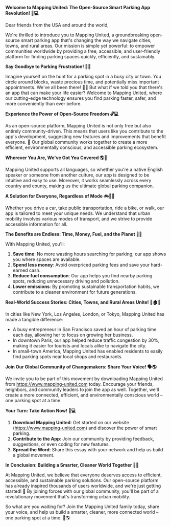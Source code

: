**Welcome to Mapping United: The Open-Source Smart Parking App Revolution! 🚀💻**

Dear friends from the USA and around the world,

We're thrilled to introduce you to Mapping United, a groundbreaking open-source smart parking app that's changing the way we navigate cities, towns, and rural areas. Our mission is simple yet powerful: to empower communities worldwide by providing a free, accessible, and user-friendly platform for finding parking spaces quickly, efficiently, and sustainably.

**Say Goodbye to Parking Frustration! 🚗😩**

Imagine yourself on the hunt for a parking spot in a busy city or town. You circle around blocks, waste precious time, and potentially miss important appointments. We've all been there! 🤦‍♂️ But what if we told you that there's an app that can make your life easier? Welcome to Mapping United, where our cutting-edge technology ensures you find parking faster, safer, and more conveniently than ever before.

**Experience the Power of Open-Source Freedom 🔓💻**

As an open-source platform, Mapping United is not only free but also entirely community-driven. This means that users like you contribute to the app's development, suggesting new features and improvements that benefit everyone. 🤝 Our global community works together to create a more efficient, environmentally conscious, and accessible parking ecosystem.

**Wherever You Are, We've Got You Covered 🌎📍**

Mapping United supports all languages, so whether you're a native English speaker or someone from another culture, our app is designed to be intuitive and easy to use. Moreover, it works seamlessly across every country and county, making us the ultimate global parking companion.

**A Solution for Everyone, Regardless of Mode 🚲🚌💺**

Whether you drive a car, take public transportation, ride a bike, or walk, our app is tailored to meet your unique needs. We understand that urban mobility involves various modes of transport, and we strive to provide accessible information for all.

**The Benefits are Endless: Time, Money, Fuel, and the Planet 🌟🚀**

With Mapping United, you'll:

1. **Save time**: No more wasting hours searching for parking; our app shows you where spaces are available.
2. **Spend less money**: Avoid overpriced parking fees and save your hard-earned cash.
3. **Reduce fuel consumption**: Our app helps you find nearby parking spots, reducing unnecessary driving and pollution.
4. **Lower emissions**: By promoting sustainable transportation habits, we contribute to a cleaner environment for future generations.

**Real-World Success Stories: Cities, Towns, and Rural Areas Unite! 🌆🏠🚧**

In cities like New York, Los Angeles, London, or Tokyo, Mapping United has made a tangible difference:

* A busy entrepreneur in San Francisco saved an hour of parking time each day, allowing her to focus on growing her business.
* In downtown Paris, our app helped reduce traffic congestion by 30%, making it easier for tourists and locals alike to navigate the city.
* In small-town America, Mapping United has enabled residents to easily find parking spots near local shops and restaurants.

**Join Our Global Community of Changemakers: Share Your Voice! 🗣️🌎**

We invite you to be part of this movement by downloading Mapping United from https://www.mapping-united.com today. Encourage your friends, neighbors, and community leaders to join the app as well. Together, we'll create a more connected, efficient, and environmentally conscious world – one parking spot at a time.

**Your Turn: Take Action Now! 🎉💻**

1. **Download Mapping United**: Get started on our website (https://www.mapping-united.com) and discover the power of smart parking.
2. **Contribute to the App**: Join our community by providing feedback, suggestions, or even coding for new features.
3. **Spread the Word**: Share this essay with your network and help us build a global movement.

**In Conclusion: Building a Smarter, Cleaner World Together 🌟💚**

At Mapping United, we believe that everyone deserves access to efficient, accessible, and sustainable parking solutions. Our open-source platform has already inspired thousands of users worldwide, and we're just getting started! 🚀 By joining forces with our global community, you'll be part of a revolutionary movement that's transforming urban mobility.

So what are you waiting for? Join the Mapping United family today, share your voice, and help us build a smarter, cleaner, more connected world – one parking spot at a time. 💪🌎